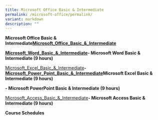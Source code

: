 ```yaml
---
title: Microsoft Office Basic & Intermediate
permalink: /microsoft-office/permalink/
variant: markdown
description: ""
---
```

**Microsoft Office Basic & Intermediate[Microsoft_Office_Basic_&_Intermediate](/files/Microsoft%20Office/Microsoft_Office_Basic_and_Intermediate_Course_Outline.pdf)**

**[Microsoft_Word_Basic_&_Intermediate](/files/Microsoft%20Office/Microsoft_Word_Basic_Course_Outline.pdf)- Microsoft Word Basic & Intermediate (9 hours)**

[Microsoft_Excel_Basic_&_Intermediate](/files/Microsoft%20Office/Microsoft_Excel_Basic_Course_Outline.pdf)**- [Microsoft_Power_Point_Basic_&_Intermediate](/files/Microsoft%20Office/Microsoft_PowerPoint_Basic_and_Intermediate_Course_Outline.pdf)Microsoft Excel Basic & Intermediate (9 hours)**

**- Microsoft PowerPoint Basic & Intermediate (9 hours)**

[Microsoft_Access_Basic_&_Intermediate](/files/Microsoft%20Office/Microsoft_Access_Basic_and_Intermediate_Course_Outline.pdf)**- Microsoft Access Basic & Intermediate (9 hours)**

**Course Schedules**